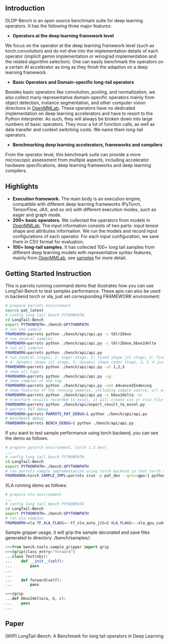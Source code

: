 ## Introduction

DLOP-Bench is an open source benchmark suite for deep learning operators. It has the following three major features:

- **Operators at the deep learning framework level**


We focus on the operator at the deep learning framework level (such as torch.convolution) and do not dive into the implementation details of each operator (implicit gemm implementation or winograd implementation and the related algorithm selection). One can easily benchmark the operators on a certain AI accelerator as long as they finish the adaption on a deep learning framework.

- **Basic Operators and Domain-specific long-tail operators**


Besides basic operators like convolution, pooling, and normalization, we also collect many representative domain-specific operators mainly from object detection, instance segmentation, and other computer vision directions in [OpenMMLab](https://github.com/open-mmlab). These operators have no dedicated implementation on deep learning accelerators and have to resort to the Python interpreter. As such, they will always be broken down into large numbers of basic operators. They incur a lot of function calls, as well as data transfer and context switching costs. We name them long-tail operators.

- **Benchmarking deep learning accelerators, frameworks and compilers**


From the operator level, this benchmark suite can provide a more microscopic assessment from multiple aspects, including accelerator hardware specifications, deep learning frameworks and deep learning compilers.

## Highlights

- **Execution framework.** The main body is an execution engine, compatible with different deep learning frameworks (PyTorch, TensorFlow, JAX, and so on) with different execution modes, such as eager and graph mode.
- **200+ basic operators.** We collected the operators from models in [OpenMMLab](https://github.com/open-mmlab). The input information consists of two parts: input tensor shape and attributes information. We run the models and record input configurations of each operator. For each input configuration, we save them in CSV format for evaluation.
- **100+ long-tail samples.** It has collected 100+ long tail samples from different deep learning models with representative syntax features, mainly from [OpenMMLab](https://github.com/open-mmlab), see [samples](bench/samples/README.md) for more detail.

## Getting Started Instruction

This is parrots running command demo that illustrates how you can use LongTail-Bench to test samples performance. These apis can also be used in backend torch or xla, just set corresponding FRAMEWORK environment:

```bash
# prepare parrots environmant
source pat_latest
# config long tail bench PYTHONPATH
cd LongTail-Bench
export PYTHONPATH=./bench:$PYTHONPATH
# run one sample
FRAMEWORK=parrots python ./bench/api/api.py -c tblr2bbox
# run several samples
FRAMEWORK=parrots python ./bench/api/api.py -c tblr2bbox,bbox2delta
# run all samples
FRAMEWORK=parrots python ./bench/api/api.py
# run several stages, 1: eager stage, 2: fixed shape jit stage, 3: fixed shape coder stage,
# 4: dynamic shape jit stage, 5: dynamic shape coder stage, 2、3、4 just for parrots compiler
FRAMEWORK=parrots python ./bench/api/api.py -st 1,2,3
# show all tags
FRAMEWORK=parrots python ./bench/api/api.py -sg
# show samples of one tag
FRAMEWORK=parrots python ./bench/api/api.py -sot AdvancedIndexing
# show features of the running samples, including sample source, url and semantic tags
FRAMEWORK=parrots python ./bench/api/api.py -c bbox2delta -sc
# transform results recorded to excel, it will create csv or xlsx file in directory ./bench/results/
FRAMEWORK=parrots python ./bench/api/export_result_to_excel.py
# parrots PAT debug
FRAMEWORK=parrots PARROTS_PAT_DEBUG=1 python ./bench/api/api.py
# benchmark debug
FRAMEWORK=parrots BENCH_DEBUG=1 python ./bench/api/api.py

```

If you want to test sample performance using torch backend, you can see the demo as follows:

```bash
# prepare pytorch environment, torch 1.3 best
...
# config long tail bench PYTHONPATH
cd LongTail-Bench
export PYTHONPATH=./bench:$PYTHONPATH
# run parrots sample implementation using torch backend in that torch samples implementation are equal to parrots' nearly
FRAMEWORK=torch SAMPLE_IMPL=parrots srun -p pat_dev --gres=gpu:1 python ./bench/api/api.py -st 1
```

XLA running demo as follows:

```bash
# prepare xla environment
...
# config long tail bench PYTHONPATH
cd LongTail-Bench
export PYTHONPATH=./bench:$PYTHONPATH
# run xla samples
FRAMEWORK=xla TF_XLA_FLAGS=--tf_xla_auto_jit=2 XLA_FLAGS=--xla_gpu_cuda_data_dir=.../cuda-10.1 python ./bench/api/api.py -st 1
```

Sample gripper usage, it will grip the sample decorated and save files generated to directory ./bench/samples/:

```python
>>>from bench.tools.sample_gripper import grip
>>>@grip(class_entry="forward")
...class Test(obj):
...    def __init__(self):
...        pass
...
...
...    def forward(self):
...        pass

>>>@grip
...def bbox2delta(a, b, c):
...    pass
...
```

## Paper

[WIP] LongTail-Bench: A Benchmark for long tail operators in Deep Learning
